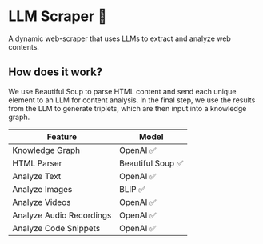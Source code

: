 # LLM Scraper 🕺

A dynamic web-scraper that uses LLMs to extract and analyze web contents.

## How does it work?

We use Beautiful Soup to parse HTML content and send each unique element to an LLM for content analysis. In the final step, we use the results from the LLM to generate triplets, which are then input into a knowledge graph.

| Feature                                                                                                                                                     | Model            |
| ----------------------------------------------------------------------------------------------------------------------------------------------------------- | ---------------- |
| Knowledge Graph                                                                                                                                             | OpenAI ✅ |
| HTML Parser                                                                                                                                                 | Beautiful Soup ✅ |
| Analyze Text                                                                                                                                                | OpenAI ✅         |
| Analyze Images                                                                                                                                              | BLIP ✅           |
| Analyze Videos                                                                                                                                              | OpenAI ✅         |
| Analyze Audio Recordings                                                                                                                                    | OpenAI ✅         |
| Analyze Code Snippets                                                                                                                                       | OpenAI ✅         |

